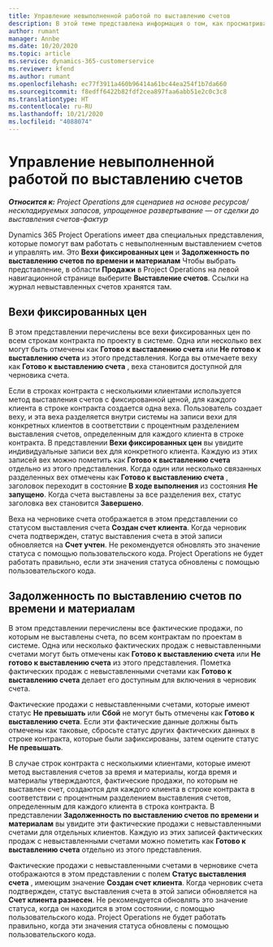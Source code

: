 ```yaml
---
title: Управление невыполненной работой по выставлению счетов
description: В этой теме представлена информация о том, как просматривать и работать с невыполненной работой по выставлению счетов в Project Operations.
author: rumant
manager: Annbe
ms.date: 10/20/2020
ms.topic: article
ms.service: dynamics-365-customerservice
ms.reviewer: kfend
ms.author: rumant
ms.openlocfilehash: ec77f3911a460b96414a61bc44ea254f1b7da660
ms.sourcegitcommit: f8edff6422b82fdf2cea897faa6abb51e2c0c3c8
ms.translationtype: HT
ms.contentlocale: ru-RU
ms.lasthandoff: 10/21/2020
ms.locfileid: "4088074"
---
```

# <a name="manage-the-billing-backlog"></a>Управление невыполненной работой по выставлению счетов

_**Относится к:** Project Operations для сценариев на основе ресурсов/нескладируемых запасов, упрощенное развертывание — от сделки до выставления счетов-фактур_

Dynamics 365 Project Operations имеет два специальных представления, которые помогут вам работать с невыполненным выставлением счетов и управлять им. Это **Вехи фиксированных цен** и **Задолженность по выставлению счетов по времени и материалам** Чтобы выбрать представление, в области **Продажи** в Project Operations на левой навигационной странице выберите **Выставление счетов**. Ссылки на журнал невыставленных счетов хранятся там.

## <a name="fixed-price-milestones"></a>Вехи фиксированных цен

В этом представлении перечислены все вехи фиксированных цен по всем строкам контракта по проекту в системе. Одна или несколько вех могут быть отмечены как **Готово к выставлению счета** или **Не готово к выставлению счета** из этого представления. Когда вы отмечаете веху как **Готово к выставлению счета** , веха становится доступной для черновика счета.

Если в строках контракта с несколькими клиентами используется метод выставления счетов с фиксированной ценой, для каждого клиента в строке контракта создается одна веха. Пользователь создает веху, и эта веха разделяется внутри системы на записи вехи для конкретных клиентов в соответствии с процентным разделением выставления счетов, определенным для каждого клиента в строке контракта. В представлении **Вехи фиксированных цен** вы увидите индивидуальные записи вех для конкретного клиента. Каждую из этих записей вех можно пометить как **Готово к выставлению счета** отдельно из этого представления. Когда один или несколько связанных разделенных вех отмечены как **Готово к выставлению счета** , заголовок переходит в состояние **В ходе выполнения** из состояния **Не запущено**. Когда счета выставлены за все разделения вех, статус заголовка вех становится **Завершено**.

Веха на черновике счета отображается в этом представлении со статусом выставления счета **Создан счет клиента**. Когда черновик счета подтвержден, статус выставления счета в этой записи обновляется на **Счет учтен**. Не рекомендуется обновлять это значение статуса с помощью пользовательского кода. Project Operations не будет работать правильно, если эти значения статуса обновлены с помощью пользовательского кода.

## <a name="time-and-material-billing-backlog"></a>Задолженность по выставлению счетов по времени и материалам

В этом представлении перечислены все фактические продажи, по которым не выставлены счета, по всем контрактам по проектам в системе. Одна или несколько фактических продаж с невыставленными счетами могут быть отмечены как **Готово к выставлению счета** или **Не готово к выставлению счета** из этого представления. Пометка фактических продаж с невыставленными счетами как **Готово к выставлению счета** делает его доступным для включения в черновик счета.

Фактические продажи с невыставленными счетами, которые имеют статус **Не превышать** или **Сбой** не могут быть отмечены как **Готово к выставлению счета**. Если эти фактические данные должны быть отмечены как таковые, сбросьте статус других фактических данных в строке контракта, которые были зафиксированы, затем оцените статус **Не превышать**.

В случае строк контракта с несколькими клиентами, которые имеют метод выставления счетов за время и материалы, когда время и материалы утверждаются, фактические продажи, по которым не выставлен счет, создаются для каждого клиента в строке контракта в соответствии с процентным разделением выставления счетов, определенным для каждого клиента в строка контракта. В представлении **Задолженность по выставлению счетов по времени и материалам** вы увидите эти фактические продажи с невыставленными счетами для отдельных клиентов. Каждую из этих записей фактических продаж с невыставленными счетами можно пометить как **Готово к выставлению счета** отдельно из этого представления.

Фактические продажи с невыставленными счетами в черновике счета отображаются в этом представлении с полем **Статус выставления счета** , имеющим значение **Создан счет клиента**. Когда черновик счета подтвержден, статус выставления счета в этой записи обновляется на **Счет клиента разнесен**. Не рекомендуется обновлять это значение статуса, когда он находится в этом состоянии, с помощью пользовательского кода. Project Operations не будет работать правильно, когда эти значения статуса обновлены с помощью пользовательского кода.
